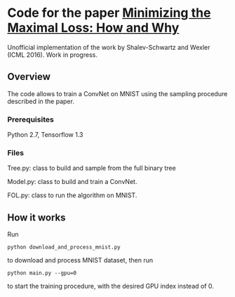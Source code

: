 # Code for the paper [Minimizing the Maximal Loss: How and Why](https://arxiv.org/abs/1602.01690)

Unofficial implementation of the work by Shalev-Schwartz and Wexler (ICML 2016). Work in progress.

## Overview 

The code allows to train a ConvNet on MNIST using the sampling procedure described in the paper. 

### Prerequisites

Python 2.7, Tensorflow 1.3 

### Files

Tree.py: class to build and sample from the full binary tree

Model.py: class to build and train a ConvNet.

FOL.py: class to run the algorithm on MNIST. 

## How it works

Run

```
python download_and_process_mnist.py
```

to download and process MNIST dataset, then run 

```
python main.py --gpu=0
```

to start the training procedure, with the desired GPU index instead of 0.
